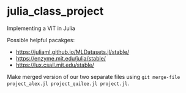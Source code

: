 # julia_class_project
Implementing a ViT in Julia

Possible helpful pacakges:
- https://juliaml.github.io/MLDatasets.jl/stable/
- https://enzyme.mit.edu/julia/stable/
- https://lux.csail.mit.edu/stable/

Make merged version of our two separate files using `git merge-file project_alex.jl project_quilee.jl project.jl`.
